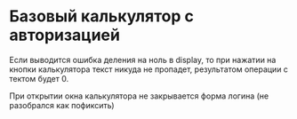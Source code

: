 # Базовый калькулятор с авторизацией

Если выводится ошибка деления на ноль в display, то при нажатии на кнопки калькулятора текст никуда не пропадет, результатом операции с тектом будет 0.

При открытии окна калькулятора не закрывается форма логина (не разобрался как пофиксить)
